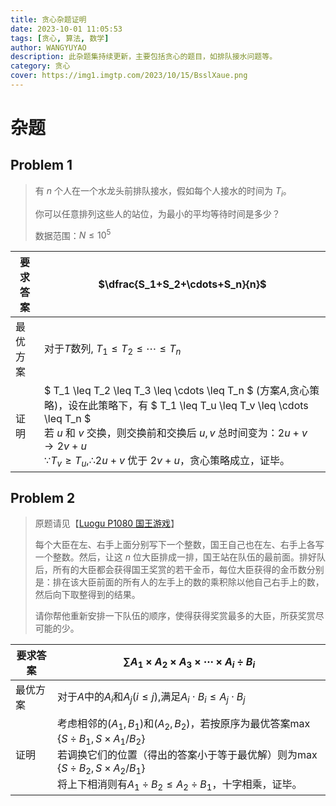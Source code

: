 ```yaml
---
title: 贪心杂题证明
date: 2023-10-01 11:05:53
tags: [贪心, 算法, 数学]
author: WANGYUYAO
description: 此杂题集持续更新，主要包括贪心的题目，如排队接水问题等。
category: 贪心
cover: https://img1.imgtp.com/2023/10/15/BsslXaue.png
---
```


# 杂题

## Problem 1

> 有 $n$ 个人在一个水龙头前排队接水，假如每个人接水的时间为 $T_i$。
>
> 你可以任意排列这些人的站位，为最小的平均等待时间是多少？
>
> 数据范围：$N \leq 10^5$

| 要求答案 | $\dfrac{S_1+S_2+\cdots+S_n}{n}$                              |
| -------- | ------------------------------------------------------------ |
| 最优方案 | 对于$T$数列, $T_1 \leq T_2\leq\cdots \leq T_n$               |
| 证明     | $ T_1 \leq  T_2 \leq  T_3 \leq \cdots \leq T_n $ (方案$A$,贪心策略)，设在此策略下，有 $ T_1 \leq  T_u \leq  T_v \leq \cdots \leq  T_n $<br>若 $u$ 和 $v$ 交换，则交换前和交换后 $u,v$ 总时间变为：$2u+v \to 2v+u$<br>  $\because T_v \ge T_u, \therefore 2u+v$ 优于 $2v+u$，贪心策略成立，证毕。 |

## Problem 2

> 原题请见【[Luogu P1080 国王游戏](https://www.luogu.com.cn/problem/P1080)】
>
> 每个大臣在左、右手上面分别写下一个整数，国王自己也在左、右手上各写一个整数。然后，让这 $n$ 位大臣排成一排，国王站在队伍的最前面。排好队后，所有的大臣都会获得国王奖赏的若干金币，每位大臣获得的金币数分别是：排在该大臣前面的所有人的左手上的数的乘积除以他自己右手上的数，然后向下取整得到的结果。
>
> 请你帮他重新安排一下队伍的顺序，使得获得奖赏最多的大臣，所获奖赏尽可能的少。

| 要求答案 | $\sum A_1\times A_2\times A_3\times \cdots\times A_i \div B_i$ |
| -------- | ------------------------------------------------------------ |
| 最优方案 | 对于$A$中的$A_i$和$A_j(i\le j)$,满足$A_i\cdot B_i\leq A_j\cdot B_j$ |
| 证明     | 考虑相邻的$(A_1,B_1)$和$(A_2,B_2)$，若按原序为最优答案$\max\{S\div B_1,S\times A_1/B_2\}$<br>若调换它们的位置（得出的答案小于等于最优解）则为$\max\{S\div B_2,S\times A_2/B_1\}$<br>将上下相消则有$A_1\div B_2\leq A_2\div B_1$，十字相乘，证毕。 |

